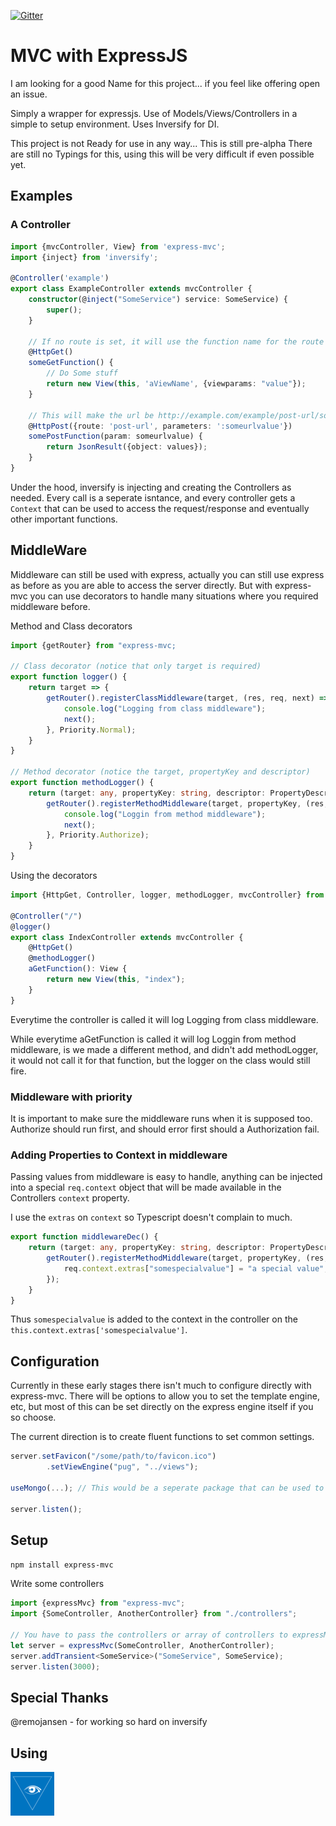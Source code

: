[![Gitter](https://badges.gitter.im/DemgelOpenSource/Home.svg)](https://gitter.im/DemgelOpenSource/Home?utm_source=badge&utm_medium=badge&utm_campaign=pr-badge)
# MVC with ExpressJS
I am looking for a good Name for this project... if you feel like offering open an issue.

Simply a wrapper for expressjs. Use of Models/Views/Controllers in a simple to setup environment. Uses Inversify for DI.

This project is not Ready for use in any way... This is still pre-alpha
There are still no Typings for this, using this will be very difficult if even possible yet.

## Examples
### A Controller
``` typescript
import {mvcController, View} from 'express-mvc';
import {inject} from 'inversify';

@Controller('example')
export class ExampleController extends mvcController {
    constructor(@inject("SomeService") service: SomeService) {
        super();
    }

    // If no route is set, it will use the function name for the route (some-function)
    @HttpGet()
    someGetFunction() {
        // Do Some stuff
        return new View(this, 'aViewName', {viewparams: "value"});
    }

    // This will make the url be http://example.com/example/post-url/someurlvalue
    @HttpPost({route: 'post-url', parameters: ':someurlvalue'})
    somePostFunction(param: someurlvalue) {
        return JsonResult({object: values});
    }
}
```

Under the hood, inversify is injecting and creating the Controllers as needed. Every call is a seperate isntance, and every controller gets a `Context` that can be used to access the request/response and eventually other important functions.

## MiddleWare
Middleware can still be used with express, actually you can still use express as before as you are able to access the server directly. But with express-mvc you can use decorators to handle many situations where you required middleware before.

Method and Class decorators

``` typescript
import {getRouter} from "express-mvc;

// Class decorator (notice that only target is required)
export function logger() {
    return target => {
        getRouter().registerClassMiddleware(target, (res, req, next) => {
            console.log("Logging from class middleware");
            next();
        }, Priority.Normal);
    }
}

// Method decorator (notice the target, propertyKey and descriptor)
export function methodLogger() {
    return (target: any, propertyKey: string, descriptor: PropertyDescriptor) => {
        getRouter().registerMethodMiddleware(target, propertyKey, (res, req, next) => {
            console.log("Loggin from method middleware");
            next();
        }, Priority.Authorize);
    }
}
```

Using the decorators
``` typescript
import {HttpGet, Controller, logger, methodLogger, mvcController} from "express-mvc";

@Controller("/")
@logger()
export class IndexController extends mvcController {
    @HttpGet()
    @methodLogger()
    aGetFunction(): View {
        return new View(this, "index");
    }
}
```

Everytime the controller is called it will log Logging from class middleware.

While everytime aGetFunction is called it will log Loggin from method middleware, is we made a different method, and didn't add methodLogger, it would not call it for that function, but the logger on the class would still fire.

### Middleware with priority
It is important to make sure the middleware runs when it is supposed too. Authorize should run first, and should error first should a Authorization fail.

### Adding Properties to Context in middleware
Passing values from middleware is easy to handle, anything can be injected into a special `req.context` object that will be made available in the Controllers `context` property.

I use the `extras` on `context` so Typescript doesn't complain to much.
``` typescript
export function middlewareDec() {
    return (target: any, propertyKey: string, descriptor: PropertyDescriptor) => {
        getRouter().registerMethodMiddleware(target, propertyKey, (res, req, next) => {
            req.context.extras["somespecialvalue"] = "a special value";
        });
    }
}
```

Thus `somespecialvalue` is added to the context in the controller on the `this.context.extras['somespecialvalue']`.

## Configuration
Currently in these early stages there isn't much to configure directly with express-mvc. There will be options to allow you to set the template engine, etc, but most of this can be set directly on the express engine itself if you so choose.

The current direction is to create fluent functions to set common settings.

``` typescript
server.setFavicon("/some/path/to/favicon.ico")
        .setViewEngine("pug", "../views");

useMongo(...); // This would be a seperate package that can be used to extend express-mvc

server.listen();
```
## Setup

`npm install express-mvc`

Write some controllers

``` typescript
import {expressMvc} from "express-mvc";
import {SomeController, AnotherController} from "./controllers";

// You have to pass the controllers or array of controllers to expressMvc
let server = expressMvc(SomeController, AnotherController);
server.addTransient<SomeService>("SomeService", SomeService);
server.listen(3000);
```

## Special Thanks
@remojansen - for working so hard on inversify

## Using
[![(Inversify](https://raw.githubusercontent.com/inversify/inversify.github.io/master/img/favicon/ms-icon-70x70.png)](http://inversify.io/)

